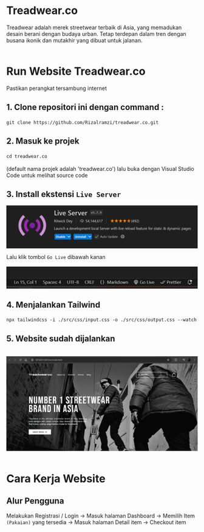 # Treadwear.co
Treadwear adalah merek streetwear terbaik di Asia, yang memadukan desain berani dengan budaya urban. Tetap terdepan dalam tren dengan busana ikonik dan mutakhir yang dibuat untuk jalanan.
<br>
<br>

# Run Website Treadwear.co
Pastikan perangkat tersambung internet
## 1. Clone repositori ini dengan command :
`git clone https://github.com/Rizalramzi/treadwear.co.git`

## 2. Masuk ke projek
`cd treadwear.co` <br> <br>
(default nama projek adalah 'treadwear.co') lalu buka dengan Visual Studio Code untuk melihat source code

## 3. Install ekstensi `Live Server`
<img src="https://github.com/Rizalramzi/treadwear.co/blob/arka/src/assets/readme/live-server.png" align="middle" width="desired width" height="desired heigh"> <br>

Lalu klik tombol `Go Live` dibawah kanan <br> <br>
<img src="https://github.com/Rizalramzi/treadwear.co/blob/arka/src/assets/readme/start.png" align="middle" width="desired width" height="desired heigh">

## 4. Menjalankan Tailwind
`npx tailwindcss -i ./src/css/input.css -o ./src/css/output.css --watch`

## 5. Website sudah dijalankan
<br>
<img src="https://github.com/Rizalramzi/treadwear.co/blob/arka/src/assets/readme/website.png" align="middle" width="desired width" height="desired heigh">

<br>
<br>

# Cara Kerja Website
## Alur Pengguna
Melakukan Registrasi / Login -> Masuk halaman Dashboard -> Memilih Item `(Pakaian)` yang tersedia -> Masuk halaman Detail item -> Checkout item

